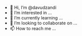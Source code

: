 - 👋 Hi, I’m @davudzandi
- 👀 I’m interested in ...
- 🌱 I’m currently learning ...
- 💞️ I’m looking to collaborate on ...
- 📫 How to reach me ...

<!---
davudzandi/davudzandi is a ✨ special ✨ repository because its `README.md` (this file) appears on your GitHub profile.
You can click the Preview link to take a look at your changes.
--->
